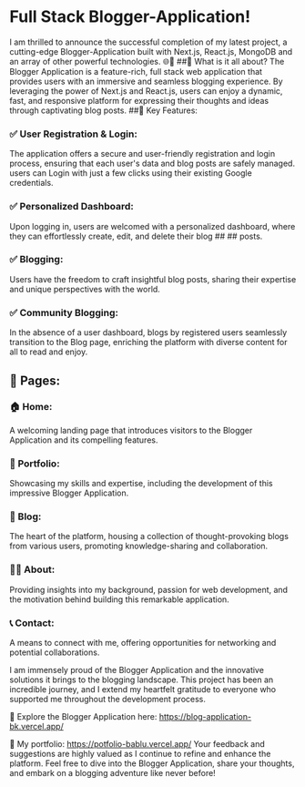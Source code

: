 # Full Stack Blogger-Application! 
I am thrilled to announce the successful completion of my latest project, a cutting-edge Blogger-Application built with Next.js, React.js, MongoDB and an array of other powerful technologies. 🌐💼
##🔹 What is it all about?
The Blogger Application is a feature-rich, full stack web application that provides users with an immersive and seamless blogging experience. By leveraging the power of Next.js and React.js, users can enjoy a dynamic, fast, and responsive platform for expressing their thoughts and ideas through captivating blog posts.
##🔹 Key Features:
### ✅ User Registration & Login:
The application offers a secure and user-friendly registration and login process, ensuring that each user's data and blog posts are safely managed. users can Login with just a few clicks using their existing Google credentials.
### ✅ Personalized Dashboard:
Upon logging in, users are welcomed with a personalized dashboard, where they can effortlessly create, edit, and delete their blog ## ## posts.
### ✅  Blogging: 
Users have the freedom to craft insightful blog posts, sharing their expertise and unique perspectives with the world.
### ✅ Community Blogging: 
In the absence of a user dashboard, blogs by registered users seamlessly transition to the Blog page, enriching the platform with diverse content for all to read and enjoy.
## 🔹 Pages:
### 🏠 Home:
A welcoming landing page that introduces visitors to the Blogger Application and its compelling features.
### 📁 Portfolio: 
Showcasing my skills and expertise, including the development of this impressive Blogger Application.
### 📝 Blog:
The heart of the platform, housing a collection of thought-provoking blogs from various users, promoting knowledge-sharing and collaboration.
### 👩‍💼 About: 
Providing insights into my background, passion for web development, and the motivation behind building this remarkable application.
### 📞 Contact:
A means to connect with me, offering opportunities for networking and potential collaborations.

I am immensely proud of the Blogger Application and the innovative solutions it brings to the blogging landscape. This project has been an incredible journey, and I extend my heartfelt gratitude to everyone who supported me throughout the development process.

🔗 Explore the Blogger Application here: https://blog-application-bk.vercel.app/

🔗 My portfolio: https://potfolio-bablu.vercel.app/
Your feedback and suggestions are highly valued as I continue to refine and enhance the platform. Feel free to dive into the Blogger Application, share your thoughts, and embark on a blogging adventure like never before!
